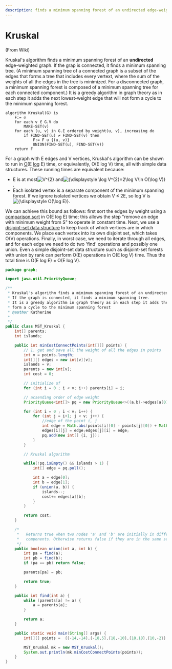 ```yaml
---
description: finds a minimum spanning forest of an undirected edge-weighted graph
---
```


# Kruskal

\(From Wiki\)

Kruskal's algorithm finds a minimum spanning forest of an **undirected** edge-weighted graph. If the grap is connected, it finds a minimum spanning tree. \(A minimum spanning tree of a connected graph is a subset of the edges that forms a tree that includes every vertext, where the sum of the weights of all the edges in the tree is minimized. For a disconnected graph, a minimum spanning forest is composed of a minimum spanning tree for each connected component.\) It is a greedy algorithm in graph theory as in each step it adds the next lowest-weight edge that will not form a cycle to the minimum spanning forest. 



```text
algorithm Kruskal(G) is
    F:= ∅
    for each v ∈ G.V do
        MAKE-SET(v)
    for each (u, v) in G.E ordered by weight(u, v), increasing do
        if FIND-SET(u) ≠ FIND-SET(v) then
            F:= F ∪ {(u, v)}
            UNION(FIND-SET(u), FIND-SET(v))
    return F
```

For a graph with E edges and V vertices, Kruskal's algorithm can be shown to run in [O](https://en.wikipedia.org/wiki/Big-O_notation)\(E [log](https://en.wikipedia.org/wiki/Binary_logarithm) E\) time, or equivalently, O\(E log V\) time, all with simple data structures. These running times are equivalent because:

* E is at most![V^{2}](https://wikimedia.org/api/rest_v1/media/math/render/svg/dc8bf8999387969208f85073f17c00954a131160) and![{\displaystyle \log V^{2}=2\log V\in O\(\log V\)}](https://wikimedia.org/api/rest_v1/media/math/render/svg/a654a11335f727f6506afda8b9bcc26ddf3bf16d).
* Each isolated vertex is a separate component of the minimum spanning forest. If we ignore isolated vertices we obtain V ≤ 2E, so log V is![{\displaystyle O\(\log E\)}](https://wikimedia.org/api/rest_v1/media/math/render/svg/debcb763866bfd9ef59bcd947fb637f07a006f34).

We can achieve this bound as follows: first sort the edges by weight using a [comparison sort](https://en.wikipedia.org/wiki/Comparison_sort) in O\(E log E\) time; this allows the step "remove an edge with minimum weight from S" to operate in constant time. Next, we use a [disjoint-set data structure](https://en.wikipedia.org/wiki/Disjoint-set_data_structure) to keep track of which vertices are in which components. We place each vertex into its own disjoint set, which takes O\(V\) operations. Finally, in worst case, we need to iterate through all edges, and for each edge we need to do two 'find' operations and possibly one union. Even a simple disjoint-set data structure such as disjoint-set forests with union by rank can perform O\(E\) operations in O\(E log V\) time. Thus the total time is O\(E log E\) = O\(E log V\).



```java
package graph;

import java.util.PriorityQueue;

/**
 * Kruskal's algorithm finds a minimum spanning forest of an undirected edge-weighted graph.
 * If the graph is connected, it finds a minimum spanning tree.
 * It is a greedy algorithm in graph theory as in each step it adds the next lowest-weight edge that will not 
 * form a cycle to the minimum spanning forest
 * @author Katherine
 *
 */
public class MST_Kruskal {
    int[] parents;
    int islands;

    public int minCostConnectPoints(int[][] points) {
        // 1. get and save all the weight of all the edges in points
        int v = points.length;
        int[][] edges = new int[v][v];
        islands = v;
        parents = new int[v];
        int cost = 0;

        // initialize uf
        for (int i = 0 ; i < v; i++) parents[i] = i;

        // acsending order of edge weight
        PriorityQueue<int[]> pq = new PriorityQueue<>((a,b)->edges[a[0]][a[1]] - edges[b[0]][b[1]]);

        for (int i = 0 ; i < v; i++) {
            for (int j = i+1; j < v; j++) {
                //edge of the point i, j
                int edge = Math.abs(points[i][0] - points[j][0]) + Math.abs(points[i][1] - points[j][1]);
                edges[i][j] = edge;edges[j][i] = edge;
                pq.add(new int[] {i, j});
            }
        }

        // Kruskal algorithm

        while(!pq.isEmpty() && islands > 1) {
            int[] edge = pq.poll();

            int a = edge[0];
            int b = edge[1];
            if (union(a, b)) {
                islands--;
                cost+= edges[a][b];
            }
        }

        return cost;
    }

    /*
     *   Returns true when two nodes 'a' and 'b' are initially in different
     *   components. Otherwise returns false if they are in the same set.
     */
    public boolean union(int a, int b) {
        int pa = find(a);
        int pb = find(b);
        if (pa == pb) return false;

        parents[pa] = pb;

        return true;
    }

    public int find(int a) {
        while (parents[a] != a) {
            a = parents[a];
        }

        return a;
    }

    public static void main(String[] args) {
        int[][] points =  {{-14,-14},{-18,5},{18,-10},{18,18},{10,-2}};

        MST_Kruskal mk = new MST_Kruskal();
        System.out.println(mk.minCostConnectPoints(points));
    }
}
```

